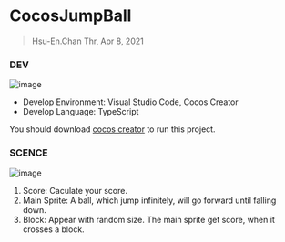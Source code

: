 # CocosJumpBall

> Hsu-En.Chan  Thr, Apr 8, 2021
### DEV
![image](https://user-images.githubusercontent.com/32055893/113974424-7d3f6d80-9870-11eb-8523-d826c61d982e.png)
* Develop Environment: Visual Studio Code, Cocos Creator
* Develop Language: TypeScript

You should download [cocos creator](https://www.cocos.com/en/creator/download) to run this project.

### SCENCE
![image](https://user-images.githubusercontent.com/32055893/113962537-7574ce80-985a-11eb-9804-ae2689cbbe0f.png)
1. Score: Caculate your score.
2. Main Sprite: A ball, which jump infinitely, will go forward until falling down.
3. Block: Appear with random size. The main sprite get score, when it crosses a block.
